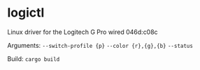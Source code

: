 # logictl

Linux driver for the Logitech G Pro wired 046d:c08c

Arguments:
`--switch-profile {p}`
`--color {r},{g},{b}`
`--status`

Build:
`cargo build`
